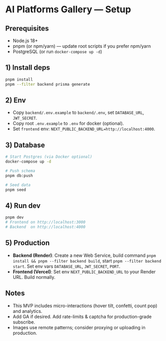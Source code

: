 # AI Platforms Gallery — Setup

## Prerequisites
- Node.js 18+
- pnpm (or npm/yarn) — update root scripts if you prefer npm/yarn
- PostgreSQL (or run `docker-compose up -d`)

## 1) Install deps
```bash
pnpm install
pnpm --filter backend prisma generate
```

## 2) Env
- Copy `backend/.env.example` to `backend/.env`, set `DATABASE_URL`, `JWT_SECRET`.
- Copy root `.env.example` to `.env` for docker (optional).
- Set `frontend` env: `NEXT_PUBLIC_BACKEND_URL=http://localhost:4000`.

## 3) Database
```bash
# Start Postgres (via Docker optional)
docker-compose up -d

# Push schema
pnpm db:push

# Seed data
pnpm seed
```

## 4) Run dev
```bash
pnpm dev
# Frontend on http://localhost:3000
# Backend  on http://localhost:4000
```

## 5) Production
- **Backend (Render)**: Create a new Web Service, build command `pnpm install && pnpm --filter backend build`, start `pnpm --filter backend start`. Set env vars `DATABASE_URL`, `JWT_SECRET`, `PORT`.
- **Frontend (Vercel)**: Set env `NEXT_PUBLIC_BACKEND_URL` to your Render URL. Build normally.

## Notes
- This MVP includes micro-interactions (hover tilt, confetti, count pop) and analytics.
- Add GA if desired. Add rate-limits & captcha for production-grade subscribe.
- Images use remote patterns; consider proxying or uploading in production.